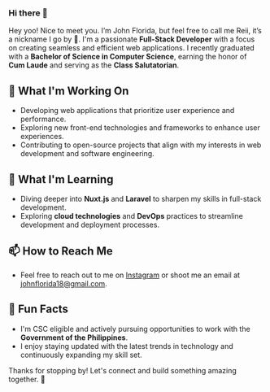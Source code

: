 ### Hi there 👋

Hey yoo! Nice to meet you. I’m John Florida, but feel free to call me Reii, it’s a nickname I go by 🙂. I'm a passionate **Full-Stack Developer** with a focus on creating seamless and efficient web applications. I recently graduated with a **Bachelor of Science in Computer Science**, earning the honor of **Cum Laude** and serving as the **Class Salutatorian**.

## 🔭 What I'm Working On

- Developing web applications that prioritize user experience and performance.
- Exploring new front-end technologies and frameworks to enhance user experiences.
- Contributing to open-source projects that align with my interests in web development and software engineering.

## 🌱 What I'm Learning

- Diving deeper into **Nuxt.js** and **Laravel** to sharpen my skills in full-stack development.
- Exploring **cloud technologies** and **DevOps** practices to streamline development and deployment processes.

## 📫 How to Reach Me

- Feel free to reach out to me on [Instagram](https://www.instagram.com/ohh.itzjann/) or shoot me an email at [johnflorida18@gmail.com](mailto:johnflorida18@gmail.com).

## 🧠 Fun Facts

- I'm CSC eligible and actively pursuing opportunities to work with the **Government of the Philippines**.
- I enjoy staying updated with the latest trends in technology and continuously expanding my skill set.

Thanks for stopping by! Let's connect and build something amazing together. 🚀
<!--
**Myles121/Myles121** is a ✨ _special_ ✨ repository because its `README.md` (this file) appears on your GitHub profile.

Here are some ideas to get you started:

- 🔭 I’m currently working on ...
- 🌱 I’m currently learning ...
- 👯 I’m looking to collaborate on ...
- 🤔 I’m looking for help with ...
- 💬 Ask me about ...
- 📫 How to reach me: ...
- 😄 Pronouns: ...
- ⚡ Fun fact: ...
-->
